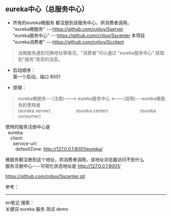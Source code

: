 ## eureka中心（总服务中心）

* 所有的eureka微服务 都注册到该服务中心，供消费者调用。  
  "eureka微服务" ---https://github.com/cnliuy/Sserver    
  "eureka服务中心" ---https://github.com/cnliuy/Sscenter  本项目  
  "eureka消费者" ---https://github.com/cnliuy/Scclient  
  
>  当微服务遇到切换地址等情况，"消费者"可以通过 "eureka服务中心" 获取到"服务"改变的消息。  
  
* 启动顺序：  
       第一个启动。端口 8001   
  
* 原理：  
              
> eureka微服务---(注册)---> eureka服务中心 <---(调用)---eureka微服务的使用者  
> (eureka server)&nbsp;&nbsp;&nbsp;&nbsp;&nbsp;&nbsp;&nbsp;&nbsp;&nbsp;&nbsp;&nbsp;&nbsp;&nbsp;&nbsp;&nbsp;&nbsp;&nbsp;&nbsp;&nbsp;&nbsp;(eureka center)&nbsp;&nbsp;&nbsp;&nbsp;&nbsp;&nbsp;&nbsp;&nbsp;&nbsp;&nbsp;&nbsp;&nbsp;&nbsp;&nbsp;&nbsp;&nbsp;&nbsp;&nbsp;&nbsp;&nbsp;&nbsp;&nbsp;&nbsp;&nbsp; (eureka consumer)  
  
  
  
   
     
使用的服务注册中心是  
&nbsp;&nbsp;eureka:  
&nbsp;&nbsp;&nbsp;&nbsp;client:  
&nbsp;&nbsp;&nbsp;&nbsp;&nbsp;&nbsp;service-url:  
&nbsp;&nbsp;&nbsp;&nbsp;&nbsp;&nbsp;&nbsp;&nbsp;defaultZone: http://127.0.0.1:8001/eureka/  
        
微服务都注册到这个地址，供消费者调用，该地址浏览器访问不到什么  
服务注册中心----可视化状态地址是 http://127.0.0.1:8001/  
  
  
     
  
  
https://github.com/cnliuy/Sscenter.git  

参考：  
  
    
----  
en笔记 搜索：  
关键词  eureka 服务 测试 demo  


